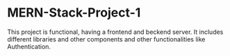 # MERN-Stack-Project-1
This project is functional, having a frontend and beckend server. It includes different libraries and other components and other functionalities like Authentication.
